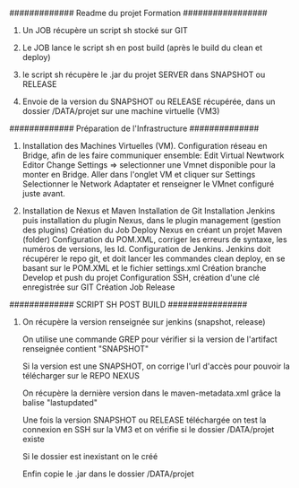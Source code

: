 ############# Readme du projet Formation #################


1.	Un JOB récupère un script sh stocké sur GIT

2.	Le JOB lance le script sh en post build (après le build du clean et deploy)

3.	le script sh récupère le .jar du projet SERVER dans SNAPSHOT ou RELEASE

4.	Envoie de la version du SNAPSHOT ou RELEASE récupérée, dans un dossier /DATA/projet sur une machine virtuelle (VM3)









############# Préparation de l'Infrastructure ##############







1.	Installation des Machines Virtuelles (VM).
	Configuration réseau en Bridge, afin de les faire communiquer ensemble: 
	Edit
	Virtual Newtwork Editor
	Change Settings => selectionner une Vmnet disponible pour la monter en Bridge.
	Aller dans l'onglet VM et cliquer sur Settings
	Selectionner le Network Adaptater et renseigner le VMnet configuré juste avant.






2.	Installation de Nexus et Maven
	Installation de Git
	Installation Jenkins puis installation du plugin Nexus, dans le plugin management (gestion des plugins)
	Création du Job Deploy Nexus en créant un projet Maven (folder)
	Configuration du POM.XML, corriger les erreurs de syntaxe, les numéros de versions, les Id.
	Configuration de Jenkins. Jenkins doit récupérer le repo git, et doit lancer les commandes clean deploy, en se basant sur le POM.XML et le fichier settings.xml
	Création branche Develop et push du projet
	Configuration SSH, création d'une clé enregistrée sur GIT
	Création Job Release









############# SCRIPT SH POST BUILD ################







1.	On récupère la version renseignée sur jenkins (snapshot, release)
	
	On utilise une commande GREP pour vérifier si la version de l'artifact renseignée contient "SNAPSHOT"
	
	Si la version est une SNAPSHOT, on corrige l'url d'accès pour pouvoir la télécharger sur le REPO NEXUS
	
	On récupère la dernière version dans le maven-metadata.xml grâce la balise "lastupdated"
	
	Une fois la version SNAPSHOT ou RELEASE téléchargée on test la connexion en SSH sur la VM3 et on vérifie si le dossier /DATA/projet existe	
	
	Si le dossier est inexistant on le créé
	
	Enfin copie le .jar dans le dossier /DATA/projet
